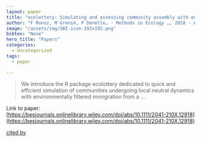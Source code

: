 ```yaml
---
layout: paper
title: "ecolottery: Simulating and assessing community assembly with environmental filtering and neutral dynamics in R"
author: "F Munoz, M Grenié, P Denelle… - Methods in Ecology …, 2018 - Wiley Online Library"
image: "/assets/img/SBI-icon-192x192.png"
bibtex: "None"
hero_title: "Papers"
categories:
  - Uncategorized
tags:
  - paper

---
```

>We introduce the R package ecolottery dedicated to quick and efficient simulation of communities undergoing local neutral dynamics with environmentally filtered immigration from a …

Link to paper: [https://besjournals.onlinelibrary.wiley.com/doi/abs/10.1111/2041-210X.12918](https://besjournals.onlinelibrary.wiley.com/doi/abs/10.1111/2041-210X.12918)

[cited by](https://scholar.google.com/scholar?cites=3622990176404053214&as_sdt=2005&sciodt=0,5&hl=en&num=20)
